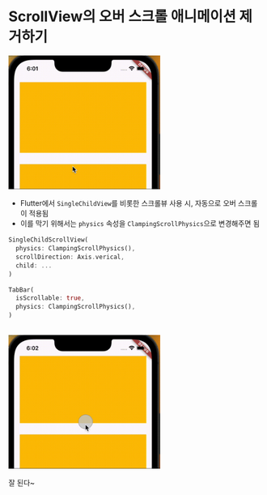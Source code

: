 # ScrollView의 오버 스크롤 애니메이션 제거하기

<img src="img/scroll_view_over_scroll.gif" width=300>

<br/>

- Flutter에서 `SingleChildView`를 비롯한 스크롤뷰 사용 시, 자동으로 오버 스크롤이 적용됨
- 이를 막기 위해서는 `physics` 속성을 `ClampingScrollPhysics`으로 변경해주면 됨

```dart
SingleChildScrollView(
  physics: ClampingScrollPhysics(),
  scrollDirection: Axis.verical,
  child: ...
)
```
```dart
TabBar(
  isScrollable: true,
  physics: ClampingScrollPhysics(),
)
```

<br/>

<img src="img/scroll_view_clamping.gif" width=300>

잘 된다~
